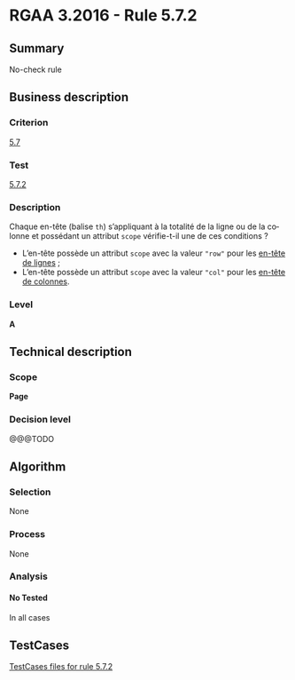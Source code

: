 # RGAA 3.2016 - Rule 5.7.2

## Summary
No-check rule


## Business description

### Criterion
[5.7](http://references.modernisation.gouv.fr/rgaa-accessibilite/criteres.html#crit-5-7)

### Test
[5.7.2](http://references.modernisation.gouv.fr/rgaa-accessibilite/criteres.html#test-5-7-2)

### Description
<div lang="fr">Chaque en-t&#xEA;te (balise <code lang="en">th</code>) s&#x2019;appliquant &#xE0; la totalit&#xE9; de la ligne ou de la colonne et poss&#xE9;dant un attribut <code lang="en">scope</code> v&#xE9;rifie-t-il une de ces conditions&nbsp;? <ul><li>L&#x2019;en-t&#xEA;te poss&#xE8;de un attribut <code lang="en">scope</code> avec la valeur <code lang="en">"row"</code> pour les <a href="http://references.modernisation.gouv.fr/rgaa-accessibilite/glossaire.html#entte-de-colonne-ou-de-ligne">en-t&#xEA;te de lignes</a>&nbsp;;</li> <li>L&#x2019;en-t&#xEA;te poss&#xE8;de un attribut <code lang="en">scope</code> avec la valeur <code lang="en">"col"</code> pour les <a href="http://references.modernisation.gouv.fr/rgaa-accessibilite/glossaire.html#entte-de-colonne-ou-de-ligne">en-t&#xEA;te de colonnes</a>.</li> </ul></div>

### Level
**A**


## Technical description

### Scope
**Page**

### Decision level
@@@TODO


## Algorithm

### Selection
None

### Process
None

### Analysis

#### No Tested
In all cases


##  TestCases

[TestCases files for rule 5.7.2](https://github.com/Asqatasun/Asqatasun/tree/RGAA_3.2016/rules/rules-rgaa3.2016/src/test/resources/testcases/rgaa32016/Rgaa32016Rule050702/)


